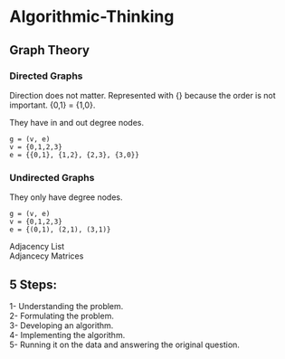 # Algorithmic-Thinking

## Graph Theory

### Directed Graphs
Direction does not matter. Represented with {} because the order is not important. {0,1} = {1,0}.

They have in and out degree nodes.

<pre><code>g = (v, e)
v = {0,1,2,3}
e = {{0,1}, {1,2}, {2,3}, {3,0}}</code></pre>

### Undirected Graphs

They only have degree nodes.

<pre><code>g = (v, e)
v = {0,1,2,3}
e = {(0,1), (2,1), (3,1)}</code></pre>

Adjacency List<br>
Adjancecy Matrices

## 5 Steps:

1- Understanding the problem.<br>
2- Formulating the problem. <br>
3- Developing an algorithm. <br>
4- Implementing the algorithm. <br>
5- Running it on the data and answering the original question.<br>
